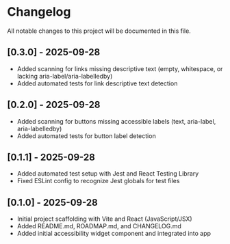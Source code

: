 # Changelog

All notable changes to this project will be documented in this file.
## [0.3.0] - 2025-09-28
- Added scanning for links missing descriptive text (empty, whitespace, or lacking aria-label/aria-labelledby)
- Added automated tests for link descriptive text detection

## [0.2.0] - 2025-09-28

- Added scanning for buttons missing accessible labels (text, aria-label, aria-labelledby)
- Added automated tests for button label detection

## [0.1.1] - 2025-09-28

- Added automated test setup with Jest and React Testing Library
- Fixed ESLint config to recognize Jest globals for test files

## [0.1.0] - 2025-09-28

- Initial project scaffolding with Vite and React (JavaScript/JSX)
- Added README.md, ROADMAP.md, and CHANGELOG.md
- Added initial accessibility widget component and integrated into app
